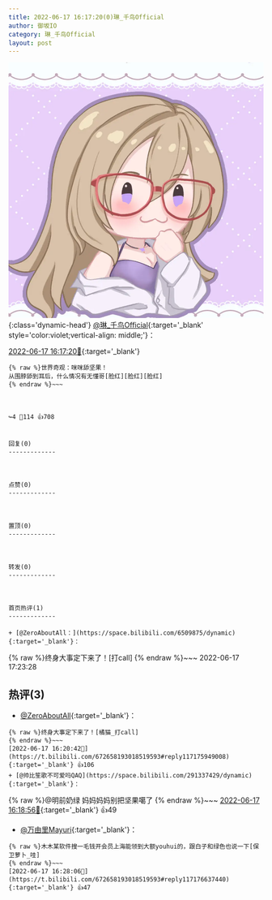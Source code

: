 ```yaml
---
title: 2022-06-17 16:17:20(0)琳_千鸟Official
author: 御坂IO
category: 琳_千鸟Official
layout: post
---
```


![img](/images/c0a88f85ebd0d056f37b114e0748e69556c8b488.jpg){:class='dynamic-head'}
[@琳_千鸟Official](https://space.bilibili.com/1620923329/dynamic){:target='_blank' style='color:violet;vertical-align: middle;'}：

[2022-06-17 16:17:20🔗](https://t.bilibili.com/672658193018519593){:target='_blank'}

~~~
{% raw %}世界奇观：咪咪舔坚果！
从围脖舔到耳后，什么情况有无懂哥[脸红][脸红][脸红]
{% endraw %}~~~



↪️4 💬114 👍708


回复(0)
-------------



点赞(0)
-------------



置顶(0)
-------------



转发(0)
-------------



首页热评(1)
-------------

+ [@ZeroAboutAll：](https://space.bilibili.com/6509875/dynamic){:target='_blank'}：
~~~
{% raw %}终身大事定下来了！[打call]
{% endraw %}~~~
2022-06-17 17:23:28


热评(3)
-------------

+ [@ZeroAboutAll](https://space.bilibili.com/6509875/dynamic){:target='_blank'}：
~~~
{% raw %}终身大事定下来了！[橘猫_打call]
{% endraw %}~~~
[2022-06-17 16:20:42🔗](https://t.bilibili.com/672658193018519593#reply117175949008){:target='_blank'} 👍106
+ [@帅比笙歌不可爱吗QAQ](https://space.bilibili.com/291337429/dynamic){:target='_blank'}：
~~~
{% raw %}@明前奶绿 妈妈妈妈别把坚果噶了
{% endraw %}~~~
[2022-06-17 16:18:56🔗](https://t.bilibili.com/672658193018519593#reply117175796544){:target='_blank'} 👍49
+ [@万由里Mayuri](https://space.bilibili.com/419231615/dynamic){:target='_blank'}：
~~~
{% raw %}木木某软件搜一毛钱开会员上海能领到大额youhui的，跟白子和绿色也说一下[保卫萝卜_哇]
{% endraw %}~~~
[2022-06-17 16:28:06🔗](https://t.bilibili.com/672658193018519593#reply117176637440){:target='_blank'} 👍47


